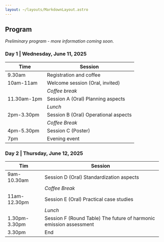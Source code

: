 ```yaml
---
layout: ~/layouts/MarkdownLayout.astro
---
```


## Program

_Preliminary program - more information coming soon._

### Day 1 | Wednesday, June 11, 2025

| Time         | Session                              |
|--------------|--------------------------------------|
| 9.30am       | Registration and coffee              |
| 10am-11am    | Welcome session (Oral, invited)      |
|              | _Coffee break_                       |
| 11.30am-1pm  | Session A (Oral) Planning aspects    |
|              | _Lunch_                              |
| 2pm-3.30pm   | Session B (Oral) Operational aspects |
|              | _Coffee Break_                       |
| 4pm-5.30pm   | Session C (Poster)                   |
| 7pm          | Evening event                        |

### Day 2 | Thursday, June 12, 2025

| Tim            | Session                                                           
|--------------|--------------------------------------------------------------------|
| 9am-10.30am  | Session D (Oral) Standardization aspects                           |     
|              | _Coffee Break_                                                     |
| 11am-12.30pm | Session E (Oral) Practical case studies                            |
|              | _Lunch_                                                            |
| 1.30pm-3.30pm| Session F (Round Table) The future of harmonic emission assessment |
| 3.30pm       | End                                                                |